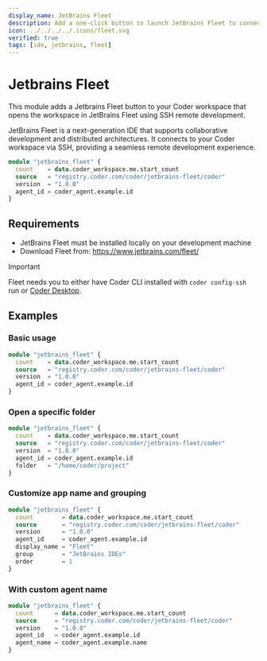 ```yaml
---
display_name: JetBrains Fleet
description: Add a one-click button to launch JetBrains Fleet to connect to your workspace.
icon: ../../../../.icons/fleet.svg
verified: true
tags: [ide, jetbrains, fleet]
---
```


# Jetbrains Fleet

This module adds a Jetbrains Fleet button to your Coder workspace that opens the workspace in JetBrains Fleet using SSH remote development.

JetBrains Fleet is a next-generation IDE that supports collaborative development and distributed architectures. It connects to your Coder workspace via SSH, providing a seamless remote development experience.

```tf
module "jetbrains_fleet" {
  count    = data.coder_workspace.me.start_count
  source   = "registry.coder.com/coder/jetbrains-fleet/coder"
  version  = "1.0.0"
  agent_id = coder_agent.example.id
}
```

## Requirements

- JetBrains Fleet must be installed locally on your development machine
- Download Fleet from: https://www.jetbrains.com/fleet/

> [!IMPORTANT]
> Fleet needs you to either have Coder CLI installed with `coder config-ssh` run or [Coder Desktop](https://coder.com/docs/user-guides/desktop).

## Examples

### Basic usage

```tf
module "jetbrains_fleet" {
  count    = data.coder_workspace.me.start_count
  source   = "registry.coder.com/coder/jetbrains-fleet/coder"
  version  = "1.0.0"
  agent_id = coder_agent.example.id
}
```

### Open a specific folder

```tf
module "jetbrains_fleet" {
  count    = data.coder_workspace.me.start_count
  source   = "registry.coder.com/coder/jetbrains-fleet/coder"
  version  = "1.0.0"
  agent_id = coder_agent.example.id
  folder   = "/home/coder/project"
}
```

### Customize app name and grouping

```tf
module "jetbrains_fleet" {
  count        = data.coder_workspace.me.start_count
  source       = "registry.coder.com/coder/jetbrains-fleet/coder"
  version      = "1.0.0"
  agent_id     = coder_agent.example.id
  display_name = "Fleet"
  group        = "JetBrains IDEs"
  order        = 1
}
```

### With custom agent name

```tf
module "jetbrains_fleet" {
  count      = data.coder_workspace.me.start_count
  source     = "registry.coder.com/coder/jetbrains-fleet/coder"
  version    = "1.0.0"
  agent_id   = coder_agent.example.id
  agent_name = coder_agent.example.name
}
```
